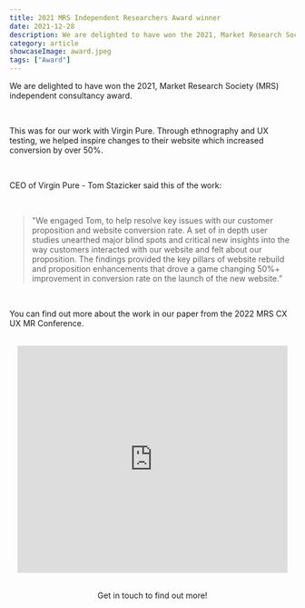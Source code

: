 ```yaml
---
title: 2021 MRS Independent Researchers Award winner
date: 2021-12-28
description: We are delighted to have won the 2021, Market Research Society (MRS) independent consultancy award
category: article
showcaseImage: award.jpeg
tags: ["Award"]
---
```

We are delighted to have won the 2021, Market Research Society (MRS) independent consultancy award.

<br/>

This was for our work with Virgin Pure.  Through ethnography and UX testing, we helped inspire changes to their website which increased conversion by over 50%.

<br/>

CEO of Virgin Pure - Tom Stazicker said this of the work:

<br/>

> "We engaged Tom, to help resolve key issues with our customer proposition and website conversion rate.    A set of in depth user studies unearthed major blind spots and critical new insights into the way customers interacted with our website and felt about our proposition. The findings provided the key pillars of website rebuild and proposition enhancements that drove a game changing 50%+ improvement in conversion rate on the launch of the new website.”

<br/>

You can find out more about the work in our paper from the 2022 MRS CX UX MR Conference.

<br/>

<div align="center">
<iframe src="https://www.slideshare.net/slideshow/embed_code/key/tid5gOJHL8Enf7?hostedIn=slideshare&page=upload" width="476" height="400" frameborder="0" marginwidth="0" marginheight="0" scrolling="no"></iframe>
</div>

<br/>

<p align="center">Get in touch to find out more!</p>